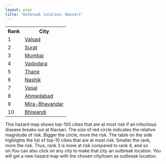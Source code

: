 ```yaml
---
layout: page
title: "Outbreak location: Navsari"
---
```

<div class="flex-container">
<div class="flex-item-left" id="mapid">
<script src="https://buda-magenta.github.io/hazard_map/load_map.js"></script>

<script>
var marker_outbreak = L.marker([20.952407, 72.932383],{"autoPan": true}).addTo(map); marker_outbreak.bindTooltip("Navsari").openTooltip();

var circle_1 = L.circle([20.432402, 73.141172], {"pane": "markerPane", "color": "red", "fill": true, "fillOpacity": 0.2, "fillRule": "evenodd", "lineCap": "round", "lineJoin": "round", "opacity": 1.0, "radius": 195268, "stroke": true, "weight": 3}).addTo(map);
circle_1.bindTooltip("Valsad<br>rank: 1<br>hazard index: 0.195268")
circle_1.bindPopup('<a href="https://buda-magenta.github.io/hazard_map/Valsad">Valsad</a>')

var circle_2 = L.circle([21.170200, 72.831100], {"pane": "markerPane", "color": "red", "fill": true, "fillOpacity": 0.2, "fillRule": "evenodd", "lineCap": "round", "lineJoin": "round", "opacity": 1.0, "radius": 52910, "stroke": true, "weight": 3}).addTo(map);
circle_2.bindTooltip("Surat<br>rank: 2<br>hazard index: 0.052911")
circle_2.bindPopup('<a href="https://buda-magenta.github.io/hazard_map/Surat">Surat</a>')

var circle_3 = L.circle([19.075990, 72.877393], {"pane": "markerPane", "color": "red", "fill": true, "fillOpacity": 0.2, "fillRule": "evenodd", "lineCap": "round", "lineJoin": "round", "opacity": 1.0, "radius": 31560, "stroke": true, "weight": 3}).addTo(map);
circle_3.bindTooltip("Mumbai<br>rank: 3<br>hazard index: 0.031561")
circle_3.bindPopup('<a href="https://buda-magenta.github.io/hazard_map/Mumbai">Mumbai</a>')

var circle_4 = L.circle([22.297314, 73.194257], {"pane": "markerPane", "color": "red", "fill": true, "fillOpacity": 0.2, "fillRule": "evenodd", "lineCap": "round", "lineJoin": "round", "opacity": 1.0, "radius": 16610, "stroke": true, "weight": 3}).addTo(map);
circle_4.bindTooltip("Vadodara<br>rank: 4<br>hazard index: 0.016610")
circle_4.bindPopup('<a href="https://buda-magenta.github.io/hazard_map/Vadodara">Vadodara</a>')

var circle_5 = L.circle([19.194329, 72.970178], {"pane": "markerPane", "color": "red", "fill": true, "fillOpacity": 0.2, "fillRule": "evenodd", "lineCap": "round", "lineJoin": "round", "opacity": 1.0, "radius": 15046, "stroke": true, "weight": 3}).addTo(map);
circle_5.bindTooltip("Thane<br>rank: 5<br>hazard index: 0.015047")
circle_5.bindPopup('<a href="https://buda-magenta.github.io/hazard_map/Thane">Thane</a>')

var circle_6 = L.circle([20.011247, 73.790236], {"pane": "markerPane", "color": "red", "fill": true, "fillOpacity": 0.2, "fillRule": "evenodd", "lineCap": "round", "lineJoin": "round", "opacity": 1.0, "radius": 12181, "stroke": true, "weight": 3}).addTo(map);
circle_6.bindTooltip("Nashik<br>rank: 6<br>hazard index: 0.012182")
circle_6.bindPopup('<a href="https://buda-magenta.github.io/hazard_map/Nashik">Nashik</a>')

var circle_7 = L.circle([19.439885, 72.880383], {"pane": "markerPane", "color": "red", "fill": true, "fillOpacity": 0.2, "fillRule": "evenodd", "lineCap": "round", "lineJoin": "round", "opacity": 1.0, "radius": 10561, "stroke": true, "weight": 3}).addTo(map);
circle_7.bindTooltip("Vasai<br>rank: 7<br>hazard index: 0.010562")
circle_7.bindPopup('<a href="https://buda-magenta.github.io/hazard_map/Vasai">Vasai</a>')

var circle_8 = L.circle([23.021624, 72.579707], {"pane": "markerPane", "color": "red", "fill": true, "fillOpacity": 0.2, "fillRule": "evenodd", "lineCap": "round", "lineJoin": "round", "opacity": 1.0, "radius": 6968, "stroke": true, "weight": 3}).addTo(map);
circle_8.bindTooltip("Ahmedabad<br>rank: 8<br>hazard index: 0.006969")
circle_8.bindPopup('<a href="https://buda-magenta.github.io/hazard_map/Ahmedabad">Ahmedabad</a>')

var circle_9 = L.circle([19.295200, 72.854400], {"pane": "markerPane", "color": "red", "fill": true, "fillOpacity": 0.2, "fillRule": "evenodd", "lineCap": "round", "lineJoin": "round", "opacity": 1.0, "radius": 6717, "stroke": true, "weight": 3}).addTo(map);
circle_9.bindTooltip("Mira-Bhayandar<br>rank: 9<br>hazard index: 0.006718")
circle_9.bindPopup('<a href="https://buda-magenta.github.io/hazard_map/Mira-Bhayandar">Mira-Bhayandar</a>')

var circle_10 = L.circle([19.362531, 73.078475], {"pane": "markerPane", "color": "red", "fill": true, "fillOpacity": 0.2, "fillRule": "evenodd", "lineCap": "round", "lineJoin": "round", "opacity": 1.0, "radius": 5897, "stroke": true, "weight": 3}).addTo(map);
circle_10.bindTooltip("Bhiwandi<br>rank: 10<br>hazard index: 0.005898")
circle_10.bindPopup('<a href="https://buda-magenta.github.io/hazard_map/Bhiwandi">Bhiwandi</a>')

var circle_11 = L.circle([21.771884, 72.141645], {"pane": "markerPane", "color": "red", "fill": true, "fillOpacity": 0.2, "fillRule": "evenodd", "lineCap": "round", "lineJoin": "round", "opacity": 1.0, "radius": 4895, "stroke": true, "weight": 3}).addTo(map);
circle_11.bindTooltip("Bhavnagar<br>rank: 11<br>hazard index: 0.004895")
circle_11.bindPopup('<a href="https://buda-magenta.github.io/hazard_map/Bhavnagar">Bhavnagar</a>')

var circle_12 = L.circle([19.261944, 73.194760], {"pane": "markerPane", "color": "red", "fill": true, "fillOpacity": 0.2, "fillRule": "evenodd", "lineCap": "round", "lineJoin": "round", "opacity": 1.0, "radius": 4152, "stroke": true, "weight": 3}).addTo(map);
circle_12.bindTooltip("Ulhas Nagar<br>rank: 12<br>hazard index: 0.004153")
circle_12.bindPopup('<a href="https://buda-magenta.github.io/hazard_map/Ulhas_Nagar">Ulhas Nagar</a>')

var circle_13 = L.circle([20.843512, 75.525927], {"pane": "markerPane", "color": "red", "fill": true, "fillOpacity": 0.2, "fillRule": "evenodd", "lineCap": "round", "lineJoin": "round", "opacity": 1.0, "radius": 3309, "stroke": true, "weight": 3}).addTo(map);
circle_13.bindTooltip("Jalgaon<br>rank: 13<br>hazard index: 0.003310")
circle_13.bindPopup('<a href="https://buda-magenta.github.io/hazard_map/Jalgaon">Jalgaon</a>')

var circle_14 = L.circle([22.689507, 72.871520], {"pane": "markerPane", "color": "red", "fill": true, "fillOpacity": 0.2, "fillRule": "evenodd", "lineCap": "round", "lineJoin": "round", "opacity": 1.0, "radius": 2054, "stroke": true, "weight": 3}).addTo(map);
circle_14.bindTooltip("Nadiad<br>rank: 14<br>hazard index: 0.002054")
circle_14.bindPopup('<a href="https://buda-magenta.github.io/hazard_map/Nadiad">Nadiad</a>')

var circle_15 = L.circle([21.365999, 74.284004], {"pane": "markerPane", "color": "red", "fill": true, "fillOpacity": 0.2, "fillRule": "evenodd", "lineCap": "round", "lineJoin": "round", "opacity": 1.0, "radius": 2009, "stroke": true, "weight": 3}).addTo(map);
circle_15.bindTooltip("Nandurbar<br>rank: 15<br>hazard index: 0.002009")
circle_15.bindPopup('<a href="https://buda-magenta.github.io/hazard_map/Nandurbar">Nandurbar</a>')

var circle_16 = L.circle([22.558499, 72.962563], {"pane": "markerPane", "color": "red", "fill": true, "fillOpacity": 0.2, "fillRule": "evenodd", "lineCap": "round", "lineJoin": "round", "opacity": 1.0, "radius": 1863, "stroke": true, "weight": 3}).addTo(map);
circle_16.bindTooltip("Anand<br>rank: 16<br>hazard index: 0.001864")
circle_16.bindPopup('<a href="https://buda-magenta.github.io/hazard_map/Anand">Anand</a>')

var circle_17 = L.circle([21.750000, 73.000000], {"pane": "markerPane", "color": "red", "fill": true, "fillOpacity": 0.2, "fillRule": "evenodd", "lineCap": "round", "lineJoin": "round", "opacity": 1.0, "radius": 1669, "stroke": true, "weight": 3}).addTo(map);
circle_17.bindTooltip("Bharuch<br>rank: 17<br>hazard index: 0.001669")
circle_17.bindPopup('<a href="https://buda-magenta.github.io/hazard_map/Bharuch">Bharuch</a>')

var circle_18 = L.circle([20.993276, 75.839983], {"pane": "markerPane", "color": "red", "fill": true, "fillOpacity": 0.2, "fillRule": "evenodd", "lineCap": "round", "lineJoin": "round", "opacity": 1.0, "radius": 1349, "stroke": true, "weight": 3}).addTo(map);
circle_18.bindTooltip("Bhusawal<br>rank: 18<br>hazard index: 0.001349")
circle_18.bindPopup('<a href="https://buda-magenta.github.io/hazard_map/Bhusawal">Bhusawal</a>')

var circle_19 = L.circle([18.521428, 73.854454], {"pane": "markerPane", "color": "red", "fill": true, "fillOpacity": 0.2, "fillRule": "evenodd", "lineCap": "round", "lineJoin": "round", "opacity": 1.0, "radius": 1316, "stroke": true, "weight": 3}).addTo(map);
circle_19.bindTooltip("Pune<br>rank: 19<br>hazard index: 0.001317")
circle_19.bindPopup('<a href="https://buda-magenta.github.io/hazard_map/Pune">Pune</a>')

var circle_20 = L.circle([19.143607, 73.295535], {"pane": "markerPane", "color": "red", "fill": true, "fillOpacity": 0.2, "fillRule": "evenodd", "lineCap": "round", "lineJoin": "round", "opacity": 1.0, "radius": 987, "stroke": true, "weight": 3}).addTo(map);
circle_20.bindTooltip("Ambarnath<br>rank: 20<br>hazard index: 0.000987")
circle_20.bindPopup('<a href="https://buda-magenta.github.io/hazard_map/Ambarnath">Ambarnath</a>')

var circle_21 = L.circle([22.610318, 73.461706], {"pane": "markerPane", "color": "red", "fill": true, "fillOpacity": 0.2, "fillRule": "evenodd", "lineCap": "round", "lineJoin": "round", "opacity": 1.0, "radius": 947, "stroke": true, "weight": 3}).addTo(map);
circle_21.bindTooltip("Kalol<br>rank: 21<br>hazard index: 0.000947")
circle_21.bindPopup('<a href="https://buda-magenta.github.io/hazard_map/Kalol">Kalol</a>')

var circle_22 = L.circle([19.877263, 75.339024], {"pane": "markerPane", "color": "red", "fill": true, "fillOpacity": 0.2, "fillRule": "evenodd", "lineCap": "round", "lineJoin": "round", "opacity": 1.0, "radius": 866, "stroke": true, "weight": 3}).addTo(map);
circle_22.bindTooltip("Aurangabad<br>rank: 22<br>hazard index: 0.000866")
circle_22.bindPopup('<a href="https://buda-magenta.github.io/hazard_map/Aurangabad">Aurangabad</a>')

var circle_23 = L.circle([28.651718, 77.221939], {"pane": "markerPane", "color": "red", "fill": true, "fillOpacity": 0.2, "fillRule": "evenodd", "lineCap": "round", "lineJoin": "round", "opacity": 1.0, "radius": 840, "stroke": true, "weight": 3}).addTo(map);
circle_23.bindTooltip("Delhi<br>rank: 23<br>hazard index: 0.000841")
circle_23.bindPopup('<a href="https://buda-magenta.github.io/hazard_map/Delhi">Delhi</a>')

var circle_24 = L.circle([22.168600, 71.668500], {"pane": "markerPane", "color": "red", "fill": true, "fillOpacity": 0.2, "fillRule": "evenodd", "lineCap": "round", "lineJoin": "round", "opacity": 1.0, "radius": 818, "stroke": true, "weight": 3}).addTo(map);
circle_24.bindTooltip("Botad<br>rank: 24<br>hazard index: 0.000818")
circle_24.bindPopup('<a href="https://buda-magenta.github.io/hazard_map/Botad">Botad</a>')

var circle_25 = L.circle([18.627929, 73.800983], {"pane": "markerPane", "color": "red", "fill": true, "fillOpacity": 0.2, "fillRule": "evenodd", "lineCap": "round", "lineJoin": "round", "opacity": 1.0, "radius": 442, "stroke": true, "weight": 3}).addTo(map);
circle_25.bindTooltip("Pimpri Chinchwad<br>rank: 25<br>hazard index: 0.000443")
circle_25.bindPopup('<a href="https://buda-magenta.github.io/hazard_map/Pimpri_Chinchwad">Pimpri Chinchwad</a>')

var circle_26 = L.circle([20.761862, 77.192172], {"pane": "markerPane", "color": "red", "fill": true, "fillOpacity": 0.2, "fillRule": "evenodd", "lineCap": "round", "lineJoin": "round", "opacity": 1.0, "radius": 436, "stroke": true, "weight": 3}).addTo(map);
circle_26.bindTooltip("Akola<br>rank: 26<br>hazard index: 0.000437")
circle_26.bindPopup('<a href="https://buda-magenta.github.io/hazard_map/Akola">Akola</a>')

var circle_27 = L.circle([22.750000, 71.666667], {"pane": "markerPane", "color": "red", "fill": true, "fillOpacity": 0.2, "fillRule": "evenodd", "lineCap": "round", "lineJoin": "round", "opacity": 1.0, "radius": 392, "stroke": true, "weight": 3}).addTo(map);
circle_27.bindTooltip("Surendranagar<br>rank: 27<br>hazard index: 0.000393")
circle_27.bindPopup('<a href="https://buda-magenta.github.io/hazard_map/Surendranagar">Surendranagar</a>')

var circle_28 = L.circle([15.398403, 73.812918], {"pane": "markerPane", "color": "red", "fill": true, "fillOpacity": 0.2, "fillRule": "evenodd", "lineCap": "round", "lineJoin": "round", "opacity": 1.0, "radius": 362, "stroke": true, "weight": 3}).addTo(map);
circle_28.bindTooltip("Vasco Da Gama<br>rank: 28<br>hazard index: 0.000363")
circle_28.bindPopup('<a href="https://buda-magenta.github.io/hazard_map/Vasco_Da_Gama">Vasco Da Gama</a>')

var circle_29 = L.circle([25.895924, 82.437716], {"pane": "markerPane", "color": "red", "fill": true, "fillOpacity": 0.2, "fillRule": "evenodd", "lineCap": "round", "lineJoin": "round", "opacity": 1.0, "radius": 354, "stroke": true, "weight": 3}).addTo(map);
circle_29.bindTooltip("Badlapur<br>rank: 29<br>hazard index: 0.000355")
circle_29.bindPopup('<a href="https://buda-magenta.github.io/hazard_map/Badlapur">Badlapur</a>')

var circle_30 = L.circle([12.979120, 77.591300], {"pane": "markerPane", "color": "red", "fill": true, "fillOpacity": 0.2, "fillRule": "evenodd", "lineCap": "round", "lineJoin": "round", "opacity": 1.0, "radius": 354, "stroke": true, "weight": 3}).addTo(map);
circle_30.bindTooltip("Bangalore<br>rank: 30<br>hazard index: 0.000355")
circle_30.bindPopup('<a href="https://buda-magenta.github.io/hazard_map/Bangalore">Bangalore</a>')

var circle_31 = L.circle([17.388786, 78.461065], {"pane": "markerPane", "color": "red", "fill": true, "fillOpacity": 0.2, "fillRule": "evenodd", "lineCap": "round", "lineJoin": "round", "opacity": 1.0, "radius": 310, "stroke": true, "weight": 3}).addTo(map);
circle_31.bindTooltip("Hyderabad<br>rank: 31<br>hazard index: 0.000311")
circle_31.bindPopup('<a href="https://buda-magenta.github.io/hazard_map/Hyderabad">Hyderabad</a>')

var circle_32 = L.circle([22.305199, 70.802834], {"pane": "markerPane", "color": "red", "fill": true, "fillOpacity": 0.2, "fillRule": "evenodd", "lineCap": "round", "lineJoin": "round", "opacity": 1.0, "radius": 307, "stroke": true, "weight": 3}).addTo(map);
circle_32.bindTooltip("Rajkot<br>rank: 32<br>hazard index: 0.000308")
circle_32.bindPopup('<a href="https://buda-magenta.github.io/hazard_map/Rajkot">Rajkot</a>')

var circle_33 = L.circle([23.160894, 79.949770], {"pane": "markerPane", "color": "red", "fill": true, "fillOpacity": 0.2, "fillRule": "evenodd", "lineCap": "round", "lineJoin": "round", "opacity": 1.0, "radius": 247, "stroke": true, "weight": 3}).addTo(map);
circle_33.bindTooltip("Jabalpur<br>rank: 33<br>hazard index: 0.000248")
circle_33.bindPopup('<a href="https://buda-magenta.github.io/hazard_map/Jabalpur">Jabalpur</a>')

var circle_34 = L.circle([25.531031, 78.652689], {"pane": "markerPane", "color": "red", "fill": true, "fillOpacity": 0.2, "fillRule": "evenodd", "lineCap": "round", "lineJoin": "round", "opacity": 1.0, "radius": 235, "stroke": true, "weight": 3}).addTo(map);
circle_34.bindTooltip("Jhansi<br>rank: 34<br>hazard index: 0.000235")
circle_34.bindPopup('<a href="https://buda-magenta.github.io/hazard_map/Jhansi">Jhansi</a>')

var circle_35 = L.circle([22.541418, 88.357691], {"pane": "markerPane", "color": "red", "fill": true, "fillOpacity": 0.2, "fillRule": "evenodd", "lineCap": "round", "lineJoin": "round", "opacity": 1.0, "radius": 233, "stroke": true, "weight": 3}).addTo(map);
circle_35.bindTooltip("Kolkata<br>rank: 35<br>hazard index: 0.000233")
circle_35.bindPopup('<a href="https://buda-magenta.github.io/hazard_map/Kolkata">Kolkata</a>')

var circle_36 = L.circle([13.083694, 80.270186], {"pane": "markerPane", "color": "red", "fill": true, "fillOpacity": 0.2, "fillRule": "evenodd", "lineCap": "round", "lineJoin": "round", "opacity": 1.0, "radius": 227, "stroke": true, "weight": 3}).addTo(map);
circle_36.bindTooltip("Chennai<br>rank: 36<br>hazard index: 0.000228")
circle_36.bindPopup('<a href="https://buda-magenta.github.io/hazard_map/Chennai">Chennai</a>')

var circle_37 = L.circle([25.335649, 83.007629], {"pane": "markerPane", "color": "red", "fill": true, "fillOpacity": 0.2, "fillRule": "evenodd", "lineCap": "round", "lineJoin": "round", "opacity": 1.0, "radius": 211, "stroke": true, "weight": 3}).addTo(map);
circle_37.bindTooltip("Varanasi<br>rank: 37<br>hazard index: 0.000212")
circle_37.bindPopup('<a href="https://buda-magenta.github.io/hazard_map/Varanasi">Varanasi</a>')

var circle_38 = L.circle([25.438130, 81.833800], {"pane": "markerPane", "color": "red", "fill": true, "fillOpacity": 0.2, "fillRule": "evenodd", "lineCap": "round", "lineJoin": "round", "opacity": 1.0, "radius": 199, "stroke": true, "weight": 3}).addTo(map);
circle_38.bindTooltip("Allahabad<br>rank: 38<br>hazard index: 0.000200")
circle_38.bindPopup('<a href="https://buda-magenta.github.io/hazard_map/Allahabad">Allahabad</a>')

var circle_39 = L.circle([21.149813, 79.082056], {"pane": "markerPane", "color": "red", "fill": true, "fillOpacity": 0.2, "fillRule": "evenodd", "lineCap": "round", "lineJoin": "round", "opacity": 1.0, "radius": 174, "stroke": true, "weight": 3}).addTo(map);
circle_39.bindTooltip("Nagpur<br>rank: 39<br>hazard index: 0.000174")
circle_39.bindPopup('<a href="https://buda-magenta.github.io/hazard_map/Nagpur">Nagpur</a>')

var circle_40 = L.circle([23.258486, 77.401989], {"pane": "markerPane", "color": "red", "fill": true, "fillOpacity": 0.2, "fillRule": "evenodd", "lineCap": "round", "lineJoin": "round", "opacity": 1.0, "radius": 173, "stroke": true, "weight": 3}).addTo(map);
circle_40.bindTooltip("Bhopal<br>rank: 40<br>hazard index: 0.000173")
circle_40.bindPopup('<a href="https://buda-magenta.github.io/hazard_map/Bhopal">Bhopal</a>')

var circle_41 = L.circle([22.778500, 73.624516], {"pane": "markerPane", "color": "red", "fill": true, "fillOpacity": 0.2, "fillRule": "evenodd", "lineCap": "round", "lineJoin": "round", "opacity": 1.0, "radius": 165, "stroke": true, "weight": 3}).addTo(map);
circle_41.bindTooltip("Godhra<br>rank: 41<br>hazard index: 0.000166")
circle_41.bindPopup('<a href="https://buda-magenta.github.io/hazard_map/Godhra">Godhra</a>')

var circle_42 = L.circle([22.720362, 75.868200], {"pane": "markerPane", "color": "red", "fill": true, "fillOpacity": 0.2, "fillRule": "evenodd", "lineCap": "round", "lineJoin": "round", "opacity": 1.0, "radius": 164, "stroke": true, "weight": 3}).addTo(map);
circle_42.bindTooltip("Indore<br>rank: 42<br>hazard index: 0.000164")
circle_42.bindPopup('<a href="https://buda-magenta.github.io/hazard_map/Indore">Indore</a>')

var circle_43 = L.circle([17.636129, 74.298278], {"pane": "markerPane", "color": "red", "fill": true, "fillOpacity": 0.2, "fillRule": "evenodd", "lineCap": "round", "lineJoin": "round", "opacity": 1.0, "radius": 164, "stroke": true, "weight": 3}).addTo(map);
circle_43.bindTooltip("Satara<br>rank: 43<br>hazard index: 0.000164")
circle_43.bindPopup('<a href="https://buda-magenta.github.io/hazard_map/Satara">Satara</a>')

var circle_44 = L.circle([26.915458, 75.818982], {"pane": "markerPane", "color": "red", "fill": true, "fillOpacity": 0.2, "fillRule": "evenodd", "lineCap": "round", "lineJoin": "round", "opacity": 1.0, "radius": 152, "stroke": true, "weight": 3}).addTo(map);
circle_44.bindTooltip("Jaipur<br>rank: 44<br>hazard index: 0.000153")
circle_44.bindPopup('<a href="https://buda-magenta.github.io/hazard_map/Jaipur">Jaipur</a>')

var circle_45 = L.circle([12.869810, 74.843008], {"pane": "markerPane", "color": "red", "fill": true, "fillOpacity": 0.2, "fillRule": "evenodd", "lineCap": "round", "lineJoin": "round", "opacity": 1.0, "radius": 151, "stroke": true, "weight": 3}).addTo(map);
circle_45.bindTooltip("Mangalore<br>rank: 45<br>hazard index: 0.000152")
circle_45.bindPopup('<a href="https://buda-magenta.github.io/hazard_map/Mangalore">Mangalore</a>')

var circle_46 = L.circle([19.918233, 75.868625], {"pane": "markerPane", "color": "red", "fill": true, "fillOpacity": 0.2, "fillRule": "evenodd", "lineCap": "round", "lineJoin": "round", "opacity": 1.0, "radius": 123, "stroke": true, "weight": 3}).addTo(map);
circle_46.bindTooltip("Jalna<br>rank: 46<br>hazard index: 0.000124")
circle_46.bindPopup('<a href="https://buda-magenta.github.io/hazard_map/Jalna">Jalna</a>')

var circle_47 = L.circle([26.460914, 80.321759], {"pane": "markerPane", "color": "red", "fill": true, "fillOpacity": 0.2, "fillRule": "evenodd", "lineCap": "round", "lineJoin": "round", "opacity": 1.0, "radius": 120, "stroke": true, "weight": 3}).addTo(map);
circle_47.bindTooltip("Kanpur<br>rank: 47<br>hazard index: 0.000121")
circle_47.bindPopup('<a href="https://buda-magenta.github.io/hazard_map/Kanpur">Kanpur</a>')

var circle_48 = L.circle([22.473242, 70.055210], {"pane": "markerPane", "color": "red", "fill": true, "fillOpacity": 0.2, "fillRule": "evenodd", "lineCap": "round", "lineJoin": "round", "opacity": 1.0, "radius": 118, "stroke": true, "weight": 3}).addTo(map);
circle_48.bindTooltip("Jamnagar<br>rank: 48<br>hazard index: 0.000118")
circle_48.bindPopup('<a href="https://buda-magenta.github.io/hazard_map/Jamnagar">Jamnagar</a>')

var circle_49 = L.circle([26.838100, 80.934600], {"pane": "markerPane", "color": "red", "fill": true, "fillOpacity": 0.2, "fillRule": "evenodd", "lineCap": "round", "lineJoin": "round", "opacity": 1.0, "radius": 113, "stroke": true, "weight": 3}).addTo(map);
circle_49.bindTooltip("Lucknow<br>rank: 49<br>hazard index: 0.000114")
circle_49.bindPopup('<a href="https://buda-magenta.github.io/hazard_map/Lucknow">Lucknow</a>')

var circle_50 = L.circle([23.666667, 72.500000], {"pane": "markerPane", "color": "red", "fill": true, "fillOpacity": 0.2, "fillRule": "evenodd", "lineCap": "round", "lineJoin": "round", "opacity": 1.0, "radius": 108, "stroke": true, "weight": 3}).addTo(map);
circle_50.bindTooltip("Mahesana<br>rank: 50<br>hazard index: 0.000108")
circle_50.bindPopup('<a href="https://buda-magenta.github.io/hazard_map/Mahesana">Mahesana</a>')

var circle_51 = L.circle([26.296772, 73.035143], {"pane": "markerPane", "color": "red", "fill": true, "fillOpacity": 0.2, "fillRule": "evenodd", "lineCap": "round", "lineJoin": "round", "opacity": 1.0, "radius": 96, "stroke": true, "weight": 3}).addTo(map);
circle_51.bindTooltip("Jodhpur<br>rank: 51<br>hazard index: 0.000096")
circle_51.bindPopup('<a href="https://buda-magenta.github.io/hazard_map/Jodhpur">Jodhpur</a>')

var circle_52 = L.circle([9.931308, 76.267414], {"pane": "markerPane", "color": "red", "fill": true, "fillOpacity": 0.2, "fillRule": "evenodd", "lineCap": "round", "lineJoin": "round", "opacity": 1.0, "radius": 94, "stroke": true, "weight": 3}).addTo(map);
circle_52.bindTooltip("Kochi<br>rank: 52<br>hazard index: 0.000095")
circle_52.bindPopup('<a href="https://buda-magenta.github.io/hazard_map/Kochi">Kochi</a>')

var circle_53 = L.circle([28.402979, 77.310384], {"pane": "markerPane", "color": "red", "fill": true, "fillOpacity": 0.2, "fillRule": "evenodd", "lineCap": "round", "lineJoin": "round", "opacity": 1.0, "radius": 94, "stroke": true, "weight": 3}).addTo(map);
circle_53.bindTooltip("Faridabad<br>rank: 53<br>hazard index: 0.000094")
circle_53.bindPopup('<a href="https://buda-magenta.github.io/hazard_map/Faridabad">Faridabad</a>')

var circle_54 = L.circle([21.145629, 80.268387], {"pane": "markerPane", "color": "red", "fill": true, "fillOpacity": 0.2, "fillRule": "evenodd", "lineCap": "round", "lineJoin": "round", "opacity": 1.0, "radius": 93, "stroke": true, "weight": 3}).addTo(map);
circle_54.bindTooltip("Gondiya<br>rank: 54<br>hazard index: 0.000094")
circle_54.bindPopup('<a href="https://buda-magenta.github.io/hazard_map/Gondiya">Gondiya</a>')

var circle_55 = L.circle([8.576971, 77.050125], {"pane": "markerPane", "color": "red", "fill": true, "fillOpacity": 0.2, "fillRule": "evenodd", "lineCap": "round", "lineJoin": "round", "opacity": 1.0, "radius": 87, "stroke": true, "weight": 3}).addTo(map);
circle_55.bindTooltip("Thiruvananthapuram<br>rank: 55<br>hazard index: 0.000088")
circle_55.bindPopup('<a href="https://buda-magenta.github.io/hazard_map/Thiruvananthapuram">Thiruvananthapuram</a>')

var circle_56 = L.circle([19.169335, 77.311013], {"pane": "markerPane", "color": "red", "fill": true, "fillOpacity": 0.2, "fillRule": "evenodd", "lineCap": "round", "lineJoin": "round", "opacity": 1.0, "radius": 79, "stroke": true, "weight": 3}).addTo(map);
circle_56.bindTooltip("Nanded Waghala<br>rank: 56<br>hazard index: 0.000079")
circle_56.bindPopup('<a href="https://buda-magenta.github.io/hazard_map/Nanded_Waghala">Nanded Waghala</a>')

var circle_57 = L.circle([25.196826, 76.000893], {"pane": "markerPane", "color": "red", "fill": true, "fillOpacity": 0.2, "fillRule": "evenodd", "lineCap": "round", "lineJoin": "round", "opacity": 1.0, "radius": 77, "stroke": true, "weight": 3}).addTo(map);
circle_57.bindTooltip("Kota<br>rank: 57<br>hazard index: 0.000077")
circle_57.bindPopup('<a href="https://buda-magenta.github.io/hazard_map/Kota">Kota</a>')

var circle_58 = L.circle([11.258608, 75.778874], {"pane": "markerPane", "color": "red", "fill": true, "fillOpacity": 0.2, "fillRule": "evenodd", "lineCap": "round", "lineJoin": "round", "opacity": 1.0, "radius": 75, "stroke": true, "weight": 3}).addTo(map);
circle_58.bindTooltip("Kozhikode<br>rank: 58<br>hazard index: 0.000075")
circle_58.bindPopup('<a href="https://buda-magenta.github.io/hazard_map/Kozhikode">Kozhikode</a>')

var circle_59 = L.circle([23.223288, 72.649227], {"pane": "markerPane", "color": "red", "fill": true, "fillOpacity": 0.2, "fillRule": "evenodd", "lineCap": "round", "lineJoin": "round", "opacity": 1.0, "radius": 73, "stroke": true, "weight": 3}).addTo(map);
circle_59.bindTooltip("Gandhinagar<br>rank: 59<br>hazard index: 0.000073")
circle_59.bindPopup('<a href="https://buda-magenta.github.io/hazard_map/Gandhinagar">Gandhinagar</a>')

var circle_60 = L.circle([23.071874, 70.131715], {"pane": "markerPane", "color": "red", "fill": true, "fillOpacity": 0.2, "fillRule": "evenodd", "lineCap": "round", "lineJoin": "round", "opacity": 1.0, "radius": 67, "stroke": true, "weight": 3}).addTo(map);
circle_60.bindTooltip("Gandhidham<br>rank: 60<br>hazard index: 0.000068")
circle_60.bindPopup('<a href="https://buda-magenta.github.io/hazard_map/Gandhidham">Gandhidham</a>')

var circle_61 = L.circle([21.517410, 70.464275], {"pane": "markerPane", "color": "red", "fill": true, "fillOpacity": 0.2, "fillRule": "evenodd", "lineCap": "round", "lineJoin": "round", "opacity": 1.0, "radius": 66, "stroke": true, "weight": 3}).addTo(map);
circle_61.bindTooltip("Junagadh<br>rank: 61<br>hazard index: 0.000066")
circle_61.bindPopup('<a href="https://buda-magenta.github.io/hazard_map/Junagadh">Junagadh</a>')

var circle_62 = L.circle([26.148658, 85.340013], {"pane": "markerPane", "color": "red", "fill": true, "fillOpacity": 0.2, "fillRule": "evenodd", "lineCap": "round", "lineJoin": "round", "opacity": 1.0, "radius": 62, "stroke": true, "weight": 3}).addTo(map);
circle_62.bindTooltip("Muzaffarpur<br>rank: 62<br>hazard index: 0.000063")
circle_62.bindPopup('<a href="https://buda-magenta.github.io/hazard_map/Muzaffarpur">Muzaffarpur</a>')

var circle_63 = L.circle([25.609324, 85.123525], {"pane": "markerPane", "color": "red", "fill": true, "fillOpacity": 0.2, "fillRule": "evenodd", "lineCap": "round", "lineJoin": "round", "opacity": 1.0, "radius": 59, "stroke": true, "weight": 3}).addTo(map);
circle_63.bindTooltip("Patna<br>rank: 63<br>hazard index: 0.000060")
circle_63.bindPopup('<a href="https://buda-magenta.github.io/hazard_map/Patna">Patna</a>')

var circle_64 = L.circle([19.290314, 76.602903], {"pane": "markerPane", "color": "red", "fill": true, "fillOpacity": 0.2, "fillRule": "evenodd", "lineCap": "round", "lineJoin": "round", "opacity": 1.0, "radius": 58, "stroke": true, "weight": 3}).addTo(map);
circle_64.bindTooltip("Parbhani<br>rank: 64<br>hazard index: 0.000059")
circle_64.bindPopup('<a href="https://buda-magenta.github.io/hazard_map/Parbhani">Parbhani</a>')

var circle_65 = L.circle([17.849907, 75.276320], {"pane": "markerPane", "color": "red", "fill": true, "fillOpacity": 0.2, "fillRule": "evenodd", "lineCap": "round", "lineJoin": "round", "opacity": 1.0, "radius": 55, "stroke": true, "weight": 3}).addTo(map);
circle_65.bindTooltip("Solapur<br>rank: 65<br>hazard index: 0.000055")
circle_65.bindPopup('<a href="https://buda-magenta.github.io/hazard_map/Solapur">Solapur</a>')

var circle_66 = L.circle([21.237947, 81.633683], {"pane": "markerPane", "color": "red", "fill": true, "fillOpacity": 0.2, "fillRule": "evenodd", "lineCap": "round", "lineJoin": "round", "opacity": 1.0, "radius": 54, "stroke": true, "weight": 3}).addTo(map);
circle_66.bindTooltip("Raipur<br>rank: 66<br>hazard index: 0.000055")
circle_66.bindPopup('<a href="https://buda-magenta.github.io/hazard_map/Raipur">Raipur</a>')

var circle_67 = L.circle([11.001812, 76.962842], {"pane": "markerPane", "color": "red", "fill": true, "fillOpacity": 0.2, "fillRule": "evenodd", "lineCap": "round", "lineJoin": "round", "opacity": 1.0, "radius": 53, "stroke": true, "weight": 3}).addTo(map);
circle_67.bindTooltip("Coimbatore<br>rank: 67<br>hazard index: 0.000053")
circle_67.bindPopup('<a href="https://buda-magenta.github.io/hazard_map/Coimbatore">Coimbatore</a>')

var circle_68 = L.circle([19.250000, 74.750000], {"pane": "markerPane", "color": "red", "fill": true, "fillOpacity": 0.2, "fillRule": "evenodd", "lineCap": "round", "lineJoin": "round", "opacity": 1.0, "radius": 52, "stroke": true, "weight": 3}).addTo(map);
circle_68.bindTooltip("Ahmadnagar<br>rank: 68<br>hazard index: 0.000052")
circle_68.bindPopup('<a href="https://buda-magenta.github.io/hazard_map/Ahmadnagar">Ahmadnagar</a>')

var circle_69 = L.circle([23.480592, 74.917790], {"pane": "markerPane", "color": "red", "fill": true, "fillOpacity": 0.2, "fillRule": "evenodd", "lineCap": "round", "lineJoin": "round", "opacity": 1.0, "radius": 51, "stroke": true, "weight": 3}).addTo(map);
circle_69.bindTooltip("Ratlam<br>rank: 69<br>hazard index: 0.000052")
circle_69.bindPopup('<a href="https://buda-magenta.github.io/hazard_map/Ratlam">Ratlam</a>')

var circle_70 = L.circle([24.500000, 81.000000], {"pane": "markerPane", "color": "red", "fill": true, "fillOpacity": 0.2, "fillRule": "evenodd", "lineCap": "round", "lineJoin": "round", "opacity": 1.0, "radius": 49, "stroke": true, "weight": 3}).addTo(map);
circle_70.bindTooltip("Satna<br>rank: 70<br>hazard index: 0.000050")
circle_70.bindPopup('<a href="https://buda-magenta.github.io/hazard_map/Satna">Satna</a>')

var circle_71 = L.circle([29.000653, 77.768229], {"pane": "markerPane", "color": "red", "fill": true, "fillOpacity": 0.2, "fillRule": "evenodd", "lineCap": "round", "lineJoin": "round", "opacity": 1.0, "radius": 49, "stroke": true, "weight": 3}).addTo(map);
circle_71.bindTooltip("Meerut<br>rank: 71<br>hazard index: 0.000050")
circle_71.bindPopup('<a href="https://buda-magenta.github.io/hazard_map/Meerut">Meerut</a>')

var circle_72 = L.circle([21.154541, 77.644296], {"pane": "markerPane", "color": "red", "fill": true, "fillOpacity": 0.2, "fillRule": "evenodd", "lineCap": "round", "lineJoin": "round", "opacity": 1.0, "radius": 48, "stroke": true, "weight": 3}).addTo(map);
circle_72.bindTooltip("Amravati<br>rank: 72<br>hazard index: 0.000048")
circle_72.bindPopup('<a href="https://buda-magenta.github.io/hazard_map/Amravati">Amravati</a>')

var circle_73 = L.circle([20.266777, 85.843559], {"pane": "markerPane", "color": "red", "fill": true, "fillOpacity": 0.2, "fillRule": "evenodd", "lineCap": "round", "lineJoin": "round", "opacity": 1.0, "radius": 47, "stroke": true, "weight": 3}).addTo(map);
circle_73.bindTooltip("Bhubaneswar<br>rank: 73<br>hazard index: 0.000048")
circle_73.bindPopup('<a href="https://buda-magenta.github.io/hazard_map/Bhubaneswar">Bhubaneswar</a>')

var circle_74 = L.circle([20.259399, 76.976203], {"pane": "markerPane", "color": "red", "fill": true, "fillOpacity": 0.2, "fillRule": "evenodd", "lineCap": "round", "lineJoin": "round", "opacity": 1.0, "radius": 47, "stroke": true, "weight": 3}).addTo(map);
circle_74.bindTooltip("Malegaon<br>rank: 74<br>hazard index: 0.000048")
circle_74.bindPopup('<a href="https://buda-magenta.github.io/hazard_map/Malegaon">Malegaon</a>')

var circle_75 = L.circle([24.578721, 73.686257], {"pane": "markerPane", "color": "red", "fill": true, "fillOpacity": 0.2, "fillRule": "evenodd", "lineCap": "round", "lineJoin": "round", "opacity": 1.0, "radius": 44, "stroke": true, "weight": 3}).addTo(map);
circle_75.bindTooltip("Udaipur<br>rank: 75<br>hazard index: 0.000044")
circle_75.bindPopup('<a href="https://buda-magenta.github.io/hazard_map/Udaipur">Udaipur</a>')

var circle_76 = L.circle([23.174597, 75.785142], {"pane": "markerPane", "color": "red", "fill": true, "fillOpacity": 0.2, "fillRule": "evenodd", "lineCap": "round", "lineJoin": "round", "opacity": 1.0, "radius": 43, "stroke": true, "weight": 3}).addTo(map);
circle_76.bindTooltip("Ujjain<br>rank: 76<br>hazard index: 0.000043")
circle_76.bindPopup('<a href="https://buda-magenta.github.io/hazard_map/Ujjain">Ujjain</a>')

var circle_77 = L.circle([23.774057, 71.683735], {"pane": "markerPane", "color": "red", "fill": true, "fillOpacity": 0.2, "fillRule": "evenodd", "lineCap": "round", "lineJoin": "round", "opacity": 1.0, "radius": 42, "stroke": true, "weight": 3}).addTo(map);
circle_77.bindTooltip("Patan<br>rank: 77<br>hazard index: 0.000043")
circle_77.bindPopup('<a href="https://buda-magenta.github.io/hazard_map/Patan">Patan</a>')

var circle_78 = L.circle([24.170979, 72.436638], {"pane": "markerPane", "color": "red", "fill": true, "fillOpacity": 0.2, "fillRule": "evenodd", "lineCap": "round", "lineJoin": "round", "opacity": 1.0, "radius": 40, "stroke": true, "weight": 3}).addTo(map);
circle_78.bindTooltip("Palanpur<br>rank: 78<br>hazard index: 0.000041")
circle_78.bindPopup('<a href="https://buda-magenta.github.io/hazard_map/Palanpur">Palanpur</a>')

var circle_79 = L.circle([28.015929, 73.317137], {"pane": "markerPane", "color": "red", "fill": true, "fillOpacity": 0.2, "fillRule": "evenodd", "lineCap": "round", "lineJoin": "round", "opacity": 1.0, "radius": 37, "stroke": true, "weight": 3}).addTo(map);
circle_79.bindTooltip("Bikaner<br>rank: 79<br>hazard index: 0.000038")
circle_79.bindPopup('<a href="https://buda-magenta.github.io/hazard_map/Bikaner">Bikaner</a>')

var circle_80 = L.circle([30.733442, 76.779714], {"pane": "markerPane", "color": "red", "fill": true, "fillOpacity": 0.2, "fillRule": "evenodd", "lineCap": "round", "lineJoin": "round", "opacity": 1.0, "radius": 37, "stroke": true, "weight": 3}).addTo(map);
circle_80.bindTooltip("Chandigarh<br>rank: 80<br>hazard index: 0.000037")
circle_80.bindPopup('<a href="https://buda-magenta.github.io/hazard_map/Chandigarh">Chandigarh</a>')

var circle_81 = L.circle([10.525626, 76.213254], {"pane": "markerPane", "color": "red", "fill": true, "fillOpacity": 0.2, "fillRule": "evenodd", "lineCap": "round", "lineJoin": "round", "opacity": 1.0, "radius": 36, "stroke": true, "weight": 3}).addTo(map);
circle_81.bindTooltip("Thrissur<br>rank: 81<br>hazard index: 0.000037")
circle_81.bindPopup('<a href="https://buda-magenta.github.io/hazard_map/Thrissur">Thrissur</a>')

var circle_82 = L.circle([25.773344, 84.784977], {"pane": "markerPane", "color": "red", "fill": true, "fillOpacity": 0.2, "fillRule": "evenodd", "lineCap": "round", "lineJoin": "round", "opacity": 1.0, "radius": 35, "stroke": true, "weight": 3}).addTo(map);
circle_82.bindTooltip("Chapra<br>rank: 82<br>hazard index: 0.000036")
circle_82.bindPopup('<a href="https://buda-magenta.github.io/hazard_map/Chapra">Chapra</a>')

var circle_83 = L.circle([26.469100, 74.639000], {"pane": "markerPane", "color": "red", "fill": true, "fillOpacity": 0.2, "fillRule": "evenodd", "lineCap": "round", "lineJoin": "round", "opacity": 1.0, "radius": 35, "stroke": true, "weight": 3}).addTo(map);
circle_83.bindTooltip("Ajmer<br>rank: 83<br>hazard index: 0.000035")
circle_83.bindPopup('<a href="https://buda-magenta.github.io/hazard_map/Ajmer">Ajmer</a>')

var circle_84 = L.circle([8.887951, 76.595501], {"pane": "markerPane", "color": "red", "fill": true, "fillOpacity": 0.2, "fillRule": "evenodd", "lineCap": "round", "lineJoin": "round", "opacity": 1.0, "radius": 29, "stroke": true, "weight": 3}).addTo(map);
circle_84.bindTooltip("Kollam<br>rank: 84<br>hazard index: 0.000029")
circle_84.bindPopup('<a href="https://buda-magenta.github.io/hazard_map/Kollam">Kollam</a>')

var circle_85 = L.circle([21.977864, 76.568828], {"pane": "markerPane", "color": "red", "fill": true, "fillOpacity": 0.2, "fillRule": "evenodd", "lineCap": "round", "lineJoin": "round", "opacity": 1.0, "radius": 27, "stroke": true, "weight": 3}).addTo(map);
circle_85.bindTooltip("Khandwa<br>rank: 85<br>hazard index: 0.000028")
circle_85.bindPopup('<a href="https://buda-magenta.github.io/hazard_map/Khandwa">Khandwa</a>')

var circle_86 = L.circle([17.723128, 83.301284], {"pane": "markerPane", "color": "red", "fill": true, "fillOpacity": 0.2, "fillRule": "evenodd", "lineCap": "round", "lineJoin": "round", "opacity": 1.0, "radius": 27, "stroke": true, "weight": 3}).addTo(map);
circle_86.bindTooltip("Visakhapatnam<br>rank: 86<br>hazard index: 0.000028")
circle_86.bindPopup('<a href="https://buda-magenta.github.io/hazard_map/Visakhapatnam">Visakhapatnam</a>')

var circle_87 = L.circle([18.351469, 76.755121], {"pane": "markerPane", "color": "red", "fill": true, "fillOpacity": 0.2, "fillRule": "evenodd", "lineCap": "round", "lineJoin": "round", "opacity": 1.0, "radius": 27, "stroke": true, "weight": 3}).addTo(map);
circle_87.bindTooltip("Latur<br>rank: 87<br>hazard index: 0.000027")
circle_87.bindPopup('<a href="https://buda-magenta.github.io/hazard_map/Latur">Latur</a>')

var circle_88 = L.circle([19.794750, 75.077922], {"pane": "markerPane", "color": "red", "fill": true, "fillOpacity": 0.2, "fillRule": "evenodd", "lineCap": "round", "lineJoin": "round", "opacity": 1.0, "radius": 27, "stroke": true, "weight": 3}).addTo(map);
circle_88.bindTooltip("Gangapur<br>rank: 88<br>hazard index: 0.000027")
circle_88.bindPopup('<a href="https://buda-magenta.github.io/hazard_map/Gangapur">Gangapur</a>')

var circle_89 = L.circle([31.634308, 74.873679], {"pane": "markerPane", "color": "red", "fill": true, "fillOpacity": 0.2, "fillRule": "evenodd", "lineCap": "round", "lineJoin": "round", "opacity": 1.0, "radius": 27, "stroke": true, "weight": 3}).addTo(map);
circle_89.bindTooltip("Amritsar<br>rank: 89<br>hazard index: 0.000027")
circle_89.bindPopup('<a href="https://buda-magenta.github.io/hazard_map/Amritsar">Amritsar</a>')

var circle_90 = L.circle([25.720581, 85.255560], {"pane": "markerPane", "color": "red", "fill": true, "fillOpacity": 0.2, "fillRule": "evenodd", "lineCap": "round", "lineJoin": "round", "opacity": 1.0, "radius": 25, "stroke": true, "weight": 3}).addTo(map);
circle_90.bindTooltip("Hajipur<br>rank: 90<br>hazard index: 0.000026")
circle_90.bindPopup('<a href="https://buda-magenta.github.io/hazard_map/Hajipur">Hajipur</a>')

var circle_91 = L.circle([23.000000, 76.166667], {"pane": "markerPane", "color": "red", "fill": true, "fillOpacity": 0.2, "fillRule": "evenodd", "lineCap": "round", "lineJoin": "round", "opacity": 1.0, "radius": 24, "stroke": true, "weight": 3}).addTo(map);
circle_91.bindTooltip("Dewas<br>rank: 91<br>hazard index: 0.000024")
circle_91.bindPopup('<a href="https://buda-magenta.github.io/hazard_map/Dewas">Dewas</a>')

var circle_92 = L.circle([13.341917, 74.747323], {"pane": "markerPane", "color": "red", "fill": true, "fillOpacity": 0.2, "fillRule": "evenodd", "lineCap": "round", "lineJoin": "round", "opacity": 1.0, "radius": 24, "stroke": true, "weight": 3}).addTo(map);
circle_92.bindTooltip("Udupi<br>rank: 92<br>hazard index: 0.000024")
circle_92.bindPopup('<a href="https://buda-magenta.github.io/hazard_map/Udupi">Udupi</a>')

var circle_93 = L.circle([29.988077, 77.508130], {"pane": "markerPane", "color": "red", "fill": true, "fillOpacity": 0.2, "fillRule": "evenodd", "lineCap": "round", "lineJoin": "round", "opacity": 1.0, "radius": 23, "stroke": true, "weight": 3}).addTo(map);
circle_93.bindTooltip("Saharanpur<br>rank: 93<br>hazard index: 0.000024")
circle_93.bindPopup('<a href="https://buda-magenta.github.io/hazard_map/Saharanpur">Saharanpur</a>')

var circle_94 = L.circle([20.866667, 70.750000], {"pane": "markerPane", "color": "red", "fill": true, "fillOpacity": 0.2, "fillRule": "evenodd", "lineCap": "round", "lineJoin": "round", "opacity": 1.0, "radius": 23, "stroke": true, "weight": 3}).addTo(map);
circle_94.bindTooltip("Amreli<br>rank: 94<br>hazard index: 0.000024")
circle_94.bindPopup('<a href="https://buda-magenta.github.io/hazard_map/Amreli">Amreli</a>')

var circle_95 = L.circle([27.633333, 77.583333], {"pane": "markerPane", "color": "red", "fill": true, "fillOpacity": 0.2, "fillRule": "evenodd", "lineCap": "round", "lineJoin": "round", "opacity": 1.0, "radius": 23, "stroke": true, "weight": 3}).addTo(map);
circle_95.bindTooltip("Mathura<br>rank: 95<br>hazard index: 0.000023")
circle_95.bindPopup('<a href="https://buda-magenta.github.io/hazard_map/Mathura">Mathura</a>')

var circle_96 = L.circle([23.247245, 69.668339], {"pane": "markerPane", "color": "red", "fill": true, "fillOpacity": 0.2, "fillRule": "evenodd", "lineCap": "round", "lineJoin": "round", "opacity": 1.0, "radius": 23, "stroke": true, "weight": 3}).addTo(map);
circle_96.bindTooltip("Bhuj<br>rank: 96<br>hazard index: 0.000023")
circle_96.bindPopup('<a href="https://buda-magenta.github.io/hazard_map/Bhuj">Bhuj</a>')

var circle_97 = L.circle([24.268349, 72.204387], {"pane": "markerPane", "color": "red", "fill": true, "fillOpacity": 0.2, "fillRule": "evenodd", "lineCap": "round", "lineJoin": "round", "opacity": 1.0, "radius": 22, "stroke": true, "weight": 3}).addTo(map);
circle_97.bindTooltip("Deesa<br>rank: 97<br>hazard index: 0.000023")
circle_97.bindPopup('<a href="https://buda-magenta.github.io/hazard_map/Deesa">Deesa</a>')

var circle_98 = L.circle([26.180598, 91.753943], {"pane": "markerPane", "color": "red", "fill": true, "fillOpacity": 0.2, "fillRule": "evenodd", "lineCap": "round", "lineJoin": "round", "opacity": 1.0, "radius": 22, "stroke": true, "weight": 3}).addTo(map);
circle_98.bindTooltip("Guwahati<br>rank: 98<br>hazard index: 0.000022")
circle_98.bindPopup('<a href="https://buda-magenta.github.io/hazard_map/Guwahati">Guwahati</a>')

var circle_99 = L.circle([21.764059, 70.616660], {"pane": "markerPane", "color": "red", "fill": true, "fillOpacity": 0.2, "fillRule": "evenodd", "lineCap": "round", "lineJoin": "round", "opacity": 1.0, "radius": 21, "stroke": true, "weight": 3}).addTo(map);
circle_99.bindTooltip("Jetpur Navagadh<br>rank: 99<br>hazard index: 0.000022")
circle_99.bindPopup('<a href="https://buda-magenta.github.io/hazard_map/Jetpur_Navagadh">Jetpur Navagadh</a>')

var circle_100 = L.circle([23.493079, 74.348402], {"pane": "markerPane", "color": "red", "fill": true, "fillOpacity": 0.2, "fillRule": "evenodd", "lineCap": "round", "lineJoin": "round", "opacity": 1.0, "radius": 21, "stroke": true, "weight": 3}).addTo(map);
circle_100.bindTooltip("Banswara<br>rank: 100<br>hazard index: 0.000022")
circle_100.bindPopup('<a href="https://buda-magenta.github.io/hazard_map/Banswara">Banswara</a>')
</script>
</div>


<div class="flex-item-right">
<table>
<tr>
<th>Rank</th>
<th>City</th>
</tr>

<tr>
<td>1</td>
<td><a href="https://buda-magenta.github.io/hazard_map/Valsad">Valsad</a></td>
</tr>

<tr>
<td>2</td>
<td><a href="https://buda-magenta.github.io/hazard_map/Surat">Surat</a></td>
</tr>

<tr>
<td>3</td>
<td><a href="https://buda-magenta.github.io/hazard_map/Mumbai">Mumbai</a></td>
</tr>

<tr>
<td>4</td>
<td><a href="https://buda-magenta.github.io/hazard_map/Vadodara">Vadodara</a></td>
</tr>

<tr>
<td>5</td>
<td><a href="https://buda-magenta.github.io/hazard_map/Thane">Thane</a></td>
</tr>

<tr>
<td>6</td>
<td><a href="https://buda-magenta.github.io/hazard_map/Nashik">Nashik</a></td>
</tr>

<tr>
<td>7</td>
<td><a href="https://buda-magenta.github.io/hazard_map/Vasai">Vasai</a></td>
</tr>

<tr>
<td>8</td>
<td><a href="https://buda-magenta.github.io/hazard_map/Ahmedabad">Ahmedabad</a></td>
</tr>

<tr>
<td>9</td>
<td><a href="https://buda-magenta.github.io/hazard_map/Mira-Bhayandar">Mira-Bhayandar</a></td>
</tr>

<tr>
<td>10</td>
<td><a href="https://buda-magenta.github.io/hazard_map/Bhiwandi">Bhiwandi</a></td>
</tr>

</table>
</div>
</div>


<p align="left">This hazard map shows top-100 cities that are at most risk if an infectious disease breaks out at Navsari. The size of red circle indicates the relative magnitude of risk. Bigger the circle, more the risk. The table on the side highlights the list of top-10 cities that are at most risk. Smaller the rank, more the risk. Thus, rank 3 is more at risk compared to rank 4, and so on.You can also click on any city to make that city an outbreak location. You will get a new hazard map with the chosen city/town as outbreak location.
</p>